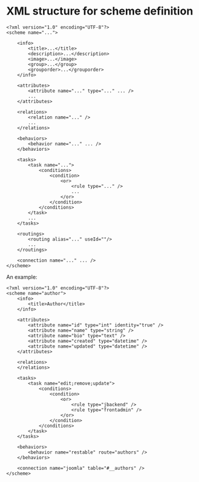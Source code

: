 # XML structure for scheme definition

    <?xml version="1.0" encoding="UTF-8"?>
    <scheme name="...">
     
        <info>
            <title>...</title>
            <description>...</description>
            <image>...</image>
            <group>...</group>
            <grouporder>...</grouporder>
        </info>
        
        <attributes>
            <attribute name="..." type="..." ... />
            ...
        </attributes>
        
        <relations>
            <relation name="..." />
            ...
        </relations>
        
        <behaviors>
            <behavior name="..." ... />
        </behaviors>
        
        <tasks>
            <task name="...">
                <conditions>
                    <condition>
                        <or>
                            <rule type="..." />
                            ...
                        </or>
                    </condition>
                </conditions>
            </task>
            ...
        </tasks>
        
        <routings>
            <routing alias="..." useId=""/>
            ...
        </routings>
        
        <connection name="..." ... />
    </scheme>

An example:

    <?xml version="1.0" encoding="UTF-8"?>
    <scheme name="author">
        <info>
            <title>Author</title>
        </info>
    
        <attributes>
            <attribute name="id" type="int" identity="true" />
            <attribute name="name" type="string" />
            <attribute name="bio" type="text" />
            <attribute name="created" type="datetime" />
            <attribute name="updated" type="datetime" />
        </attributes>
    
        <relations>
        </relations>
    
        <tasks>
            <task name="edit;remove;update">
                <conditions>
                    <condition>
                        <or>
                            <rule type="jbackend" />
                            <rule type="frontadmin" />
                        </or>
                    </condition>
                </conditions>
            </task>
        </tasks>
    
        <behaviors>
            <behavior name="restable" route="authors" />
        </behaviors>
    
        <connection name="joomla" table="#__authors" />
    </scheme>

